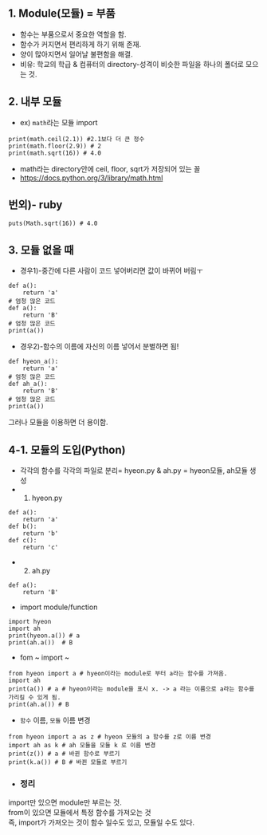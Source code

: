 ## 1. Module(모듈) = 부품
+ 함수는 부품으로서 중요한 역할을 함.
+ 함수가 커지면서 편리하게 하기 위해 존재.
+ 양이 많아지면서 일어날 불편함을 해결.
+ 비유: 학교의 학급 & 컴퓨터의 directory-성격이 비슷한 파일을 하나의 폴더로 모으는 것.
## 2. 내부 모듈
+ ex) `math`라는 모듈 import
```import math
print(math.ceil(2.1)) #2.1보다 더 큰 정수
print(math.floor(2.9)) # 2
print(math.sqrt(16)) # 4.0
```
+ math라는 directory안에 ceil, floor, sqrt가 저장되어 있는 꼴
+ https://docs.python.org/3/library/math.html

## 번외)- ruby
```
puts(Math.sqrt(16)) # 4.0
```

## 3. 모듈 없을 때
+ 경우1)-중간에 다른 사람이 코드 넣어버리면 값이 바뀌어 버림ㅜ
```
def a():
    return 'a'
# 엄청 많은 코드
def a():
    return 'B'
# 엄청 많은 코드
print(a())
```
+ 경우2)-함수의 이름에 자신의 이름 넣어서 분별하면 됨!
```
def hyeon_a():
    return 'a'
# 엄청 많은 코드
def ah_a():
    return 'B'
# 엄청 많은 코드
print(a())
```
그러나 모듈을 이용하면 더 용이함.

## 4-1. 모듈의 도입(Python)
+ 각각의 함수를 각각의 파일로 분리= hyeon.py & ah.py = hyeon모듈, ah모듈 생성
+ 1) hyeon.py
```
def a():
    return 'a'
def b():
    return 'b'
def c():
    return 'c'
```
+ 2) ah.py
```
def a():
    return 'B'
```
+ import module/function
```
import hyeon 
import ah 
print(hyeon.a()) # a
print(ah.a())  # B
```
+ fom ~ import ~
```
from hyeon import a # hyeon이라는 module로 부터 a라는 함수를 가져옴.
import ah 
print(a()) # a # hyeon이라는 module을 표시 x. -> a 라는 이름으로 a라는 함수를 가리킬 수 있게 됨.
print(ah.a()) # B
```
+ `함수` 이름, `모듈` 이름 변경
```
from hyeon import a as z # hyeon 모듈의 a 함수를 z로 이름 변경
import ah as k # ah 모듈을 모듈 k 로 이름 변경
print(z()) # a # 바뀐 함수로 부르기
print(k.a()) # B # 바뀐 모듈로 부르기
```
+ ### 정리 <br>
import만 있으면 module만 부르는 것. <br>
from이 있으면 모듈에서 특정 함수를 가져오는 것 <br>
즉, import가 가져오는 것이 함수 일수도 있고, 모듈일 수도 있다. <br>
